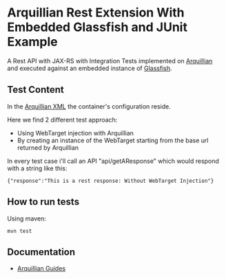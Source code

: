 # Arquillian Rest Extension With Embedded Glassfish and JUnit Example 
A Rest API with JAX-RS with Integration Tests implemented on [Arquillian](https://github.com/arquillian) and executed against an embedded instance of [Glassfish](https://embedded-glassfish.java.net/).

## Test Content
In the [Arquillian XML](https://github.com/Lemmy4555/arquillian-rest-extension-embedded-server-example/blob/master/src/test/resources/arquillian.xml) the container's configuration reside.

Here we find 2 different test approach:
- Using WebTarget injection with Arquillian
- By creating an instance of the WebTarget starting from the base url returned by Arquillian

In every test case i'll call an API "api/getAResponse" which would respond with a string like this: 

    {"response":"This is a rest response: Without WebTarget Injection"}

## How to run tests

Using maven:

    mvn test

## Documentation

* [Arquillian Guides](http://arquillian.org/guides/)

